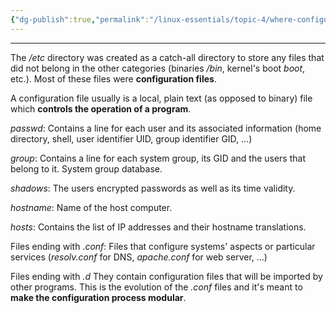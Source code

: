 ```yaml
---
{"dg-publish":true,"permalink":"/linux-essentials/topic-4/where-configuration-files-are-stored/","dgPassFrontmatter":true}
---
```


---
The _/etc_ directory was created as a catch-all directory to store any files that did not belong in the other categories (binaries _/bin_, kernel's boot _boot_, etc.). Most of these files were **configuration files**.

A configuration file usually is a local, plain text (as opposed to binary) file which **controls the operation of a program**.

_passwd_: Contains a line for each user and its associated information (home directory, shell, user identifier UID, group identifier GID, …)

_group_: Contains a line for each system group, its GID and the users that belong to it. System group database.

_shadows_: The users encrypted passwords as well as its time validity.

_hostname_: Name of the host computer.

_hosts_: Contains the list of IP addresses and their hostname translations.

Files ending with _.conf_: Files that configure systems' aspects or particular services (_resolv.conf_ for DNS, _apache.conf_ for web server, …)

Files ending with _.d_ They contain configuration files that will be imported by other programs. This is the evolution of the _.conf_ files and it's meant to **make the configuration process modular**.
